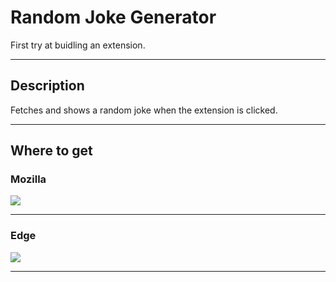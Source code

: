 # Random Joke Generator

First try at buidling an extension.

---
## Description

Fetches and shows a random joke when the extension is clicked.

---
## Where to get

### **Mozilla**

<a href="https://addons.mozilla.org/en-US/firefox/addon/random-joke-generator/" target="_blank" rel="noopener noreferrer"><img src="https://ffp4g1ylyit3jdyti1hqcvtb-wpengine.netdna-ssl.com/addons/files/2015/11/get-the-addon.png"/></a>

---
### **Edge**

<a href="https://microsoftedge.microsoft.com/addons/detail/random-joke-generator/cbnlpcmopbenfhiannplmifpfgbcgmpi" target="_blank" rel="noopener noreferrer"><img src="https://img.icons8.com/color/96/000000/ms-edge-new.png"/>
</a>

---